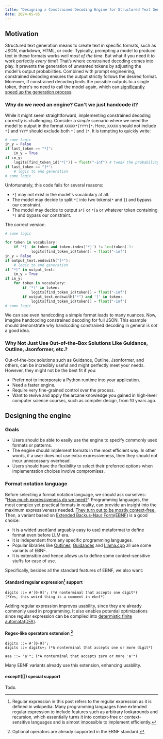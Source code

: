 ```yaml
---
title: "Designing a Constrained Decoding Engine for Structured Text Generation in Large Language Models"
date: 2024-05-05
---
```

## Motivation

Structured text generation means to create text in specific formats, such as JSON, markdown, HTML, or code. Typically, prompting a model to produce text in these formats works well *most of the time*. But what if you need it to work perfectly *every time*? That’s where constrained decoding comes into play. It prevents the generation of unwanted tokens by adjusting the model's output probabilities. Combined with prompt engineering, constrained decoding ensures the output strictly follows the desired format. Moreover, if constrained decoding limits the possible outputs to a single token, there's no need to call the model again, which can [significantly speed up the generation process](https://blog.dottxt.co/coalescence.html#orga014f18).

### Why do we need an engine? Can't we just handcode it?

While it might seem straightforward, implementing constrained decoding correctly is challenging. Consider a *simple* scenario where we need the model to output in the format `XXXXX*[YYYY]*`. Here, `XXXXX` should not include `*[` and `YYYY` should exclude both `*[` and `]*`. It is tempting to quickly write:

```python
# some logic
in_y = False
if last_token == "*[":
    in_y = True
if in_y:
    logits[find_token_id("*[")] = float("-inf") # tweak the probability
if last_token == "]*":
    # logic to end generation
# some logic
```

Unfortunately, this code fails for several reasons:

- `*[` may not exist in the model's vocabulary at all.
- The model may decide to split `*[` into two tokens(`*` and `[`) and bypass our constraint.
- The model may decide to output `a*[` or `*[a` or whatever token containing `*[` and bypass our constraint.

The correct version:

```python
# some logic

for token in vocabulary:
    if '*[' in token and token.index('*]') != len(token)-1:
            logits[find_token_id(token)] = float("-inf")
in_y = False
if output_text.endswith("]*"):
    # logic to end generation
if "*[" in output_text:
    in_y = True
if in_y:
    for token in vocabulary:
        if '*[' in token:
            logits[find_token_id(token)] = float("-inf")
        if output_text.endswith("*") and '[' in token:
            logits[find_token_id(token)] = float("-inf")
# some logic
```

We can see even handcoding a simple format leads to many nuances. Now, imagine handcoding constrained decoding for full JSON. This example should demonstrate why handcoding constrained decoding in general is *not* a good idea.

### Why Not Just Use Out-of-the-Box Solutions Like Guidance, Outline, Jsonformer, etc.?

Out-of-the-box solutions such as Guidance, Outline, Jsonformer, and others, can be incredibly useful and might perfectly meet your needs. However, they might not be the best fit if you:

- Prefer not to incorporate a Python runtime into your application.
- Need a faster engine.
- Require very fine-grained control over the process.
- Want to revive and apply the arcane knowledge you gained in high-level computer science courses, such as compiler design, from 10 years ago.

## Designing the engine

### Goals

- Users should be able to easily use the engine to specify commonly used formats or patterns.
- The engine should implement formats in the most efficient way. In other words, if a user does not use extra expressiveness, then they should not incur unnecessary overhead.
- Users should have the flexibility to select their preferred options when implementation choices involve compromises.

### Format notation language

Before selecting a format notation language, we should ask ourselves: "[How much expressiveness do we need?](https://en.wikipedia.org/wiki/Chomsky_hierarchy)" Programming languages, the most complex yet practical formats in reality, can provide an insight into the maximum expressiveness needed. [They turn out to be mostly context-free.](https://cs.stackexchange.com/questions/140078/are-modern-programming-languages-context-free) Then, a variant based on [Extended Backus-Naur Form(EBNF)](https://en.wikipedia.org/wiki/Extended_Backus%E2%80%93Naur_form) is a good choice:

- It is a wided used(and arguably easy to use) metaformat to define format even before LLM era.
- It is independent from any specific programming languages.
- Popular libraries like [Outlines](https://github.com/outlines-dev/outlines?tab=readme-ov-file#using-context-free-grammars-to-guide-generation), [Guidances](https://github.com/guidance-ai/guidance?tab=readme-ov-file#context-free-grammars) and [Llama.cpp](https://github.com/ggerganov/llama.cpp/blob/master/grammars/README.md) all use some variants of EBNF.
- It is extensible and hence allows us to define some context-sensitive stuffs for ease of use.

Specifically, besides all the standard features of EBNF, we also want:

#### Standard regular expression[^1] support

```ebnf
digits ::= #'[0-9]'; (*A nonterminal that accepts one digit*)
(*Yes, this weird thing is a comment in ebnf*)
```

Adding regular expression improves usability, since they are already commonly used in programming. It also enables potential optimizations since regular expression can be compiled into [determistic finite automata(DFA)](https://en.wikipedia.org/wiki/Deterministic_finite_automaton).

#### Regex-like operators extension [^2]

```ebnf
digits ::= #'[0-9]';
digits ::= digits+; (*A nonterminal that accepts one or more digit*)
```

```ebnf
aaa ::= 'a'*; (*A nonterminal that accepts zero or more 'a'*)
```

Many EBNF variants already use this extension, enhancing usability.

#### except!([]) special support

Todo.

[^1]: Regular expression in this post refers to the regular expression as it is defined in wikipedia. Many programming languages have extended regular expression to include features such as arbitrary lookarounds and recursion, which essentially turns it into context-free or context-sensitive languages and is almost impossible to implement efficiently.
[^2]: Optional operators are already supported in the EBNF standard.
